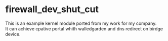# firewall_dev_shut_cut  
This is an example kernel module ported from my work for my company.  
It can achieve cpative portal whith walledgarden and dns redirect on birdge device.
